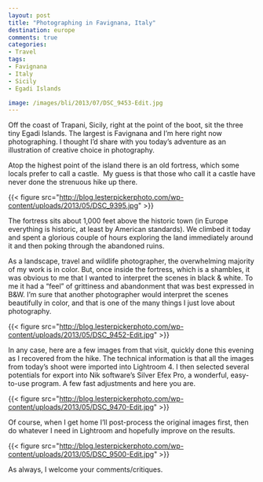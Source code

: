 ```yaml
---
layout: post
title: "Photographing in Favignana, Italy"
destination: europe
comments: true
categories:
- Travel
tags:
- Favignana
- Italy
- Sicily
- Egadi Islands

image: /images/bli/2013/07/DSC_9453-Edit.jpg
---
```


Off the coast of Trapani, Sicily, right at the point of the boot, sit the three tiny Egadi Islands. The largest is Favignana and I’m here right now photographing. I thought I’d share with you today’s adventure as an illustration of creative choice in photography.

Atop the highest point of the island there is an old fortress, which some locals prefer to call a castle.  My guess is that those who call it a castle have never done the strenuous hike up there.

<!--more-->

{{< figure src="http://blog.lesterpickerphoto.com/wp-content/uploads/2013/05/DSC_9395.jpg" >}}

The fortress sits about 1,000 feet above the historic town (in Europe everything is historic, at least by American standards). We climbed it today and spent a glorious couple of hours exploring the land immediately around it and then poking through the abandoned ruins.

As a landscape, travel and wildlife photographer, the overwhelming majority of my work is in color. But, once inside the fortress, which is a shambles, it was obvious to me that I wanted to interpret the scenes in black &amp; white. To me it had a “feel” of grittiness and abandonment that was best expressed in B&amp;W. I’m sure that another photographer would interpret the scenes beautifully in color, and that is one of the many things I just love about photography.

{{< figure src="http://blog.lesterpickerphoto.com/wp-content/uploads/2013/05/DSC_9452-Edit.jpg" >}}

In any case, here are a few images from that visit, quickly done this evening as I recovered from the hike. The technical information is that all the images from today’s shoot were imported into Lightroom 4. I then selected several potentials for export into Nik software’s Silver Efex Pro, a wonderful, easy-to-use program. A few fast adjustments and here you are.

{{< figure src="http://blog.lesterpickerphoto.com/wp-content/uploads/2013/05/DSC_9470-Edit.jpg" >}}

Of course, when I get home I’ll post-process the original images first, then do whatever I need in Lightroom and hopefully improve on the results.

{{< figure src="http://blog.lesterpickerphoto.com/wp-content/uploads/2013/05/DSC_9500-Edit.jpg" >}}

As always, I welcome your comments/critiques.
